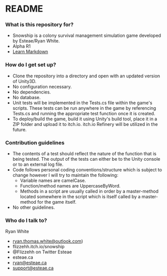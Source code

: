 # README #

### What is this repository for? ###

* Snowship is a colony survival management simulation game developed by Esteae/Ryan White.
* Alpha R1
* [Learn Markdown](https://bitbucket.org/tutorials/markdowndemo)

### How do I get set up? ###

* Clone the repository into a directory and open with an updated version of Unity3D.
* No configuration necessary.
* No dependencies.
* No database.
* Unit tests will be implemented in the Tests.cs file within the game's scripts.
  These tests can be run anywhere in the game by referencing Tests.cs and running the appropriate test function
  once it is created.
* To deploy/build the game, build it using Unity's build tool, place it in a ZIP folder and upload it to itch.io.
  itch.io Refinery will be utilized in the future.

### Contribution guidelines ###

* The contents of a test should reflect the nature of the function that is being tested.
  The output of the tests can either be to the Unity console or to an external log file.
* Code follows personal coding conventions/structure which is subject to change however I will try to maintain the following:
  - Variable names are camelCase.
  - Function/method names are UppercaseByWord.
  - Methods in a script are usually called in order by a master-method located somewhere in the script which is itself called by a master-method for the game itself.
* No other guidelines.

### Who do I talk to? ###

Ryan White
* ryan.thomas.white@outlook.com)
* flizzehh.itch.io/snowship
* @Flizzehh on Twitter
Esteae
* esteae.ca
* ryan@esteae.ca
* support@esteae.ca